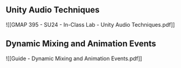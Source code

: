 
## Unity Audio Techniques

![[GMAP 395 - SU24 - In-Class Lab - Unity Audio Techniques.pdf]]

## Dynamic Mixing and Animation Events

![[Guide - Dynamic Mixing and Animation Events.pdf]]
